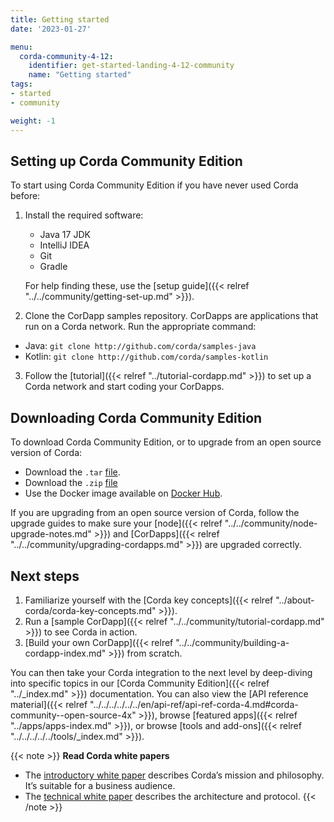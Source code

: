 ```yaml
---
title: Getting started
date: '2023-01-27'

menu:
  corda-community-4-12:
    identifier: get-started-landing-4-12-community
    name: "Getting started"
tags:
- started
- community

weight: -1
---
```


## Setting up Corda Community Edition

To start using Corda Community Edition if you have never used Corda before:

1. Install the required software:
   * Java 17 JDK
   * IntelliJ IDEA
   * Git
   * Gradle

   For help finding these, use the [setup guide]({{< relref "../../community/getting-set-up.md" >}}).

2. Clone the CorDapp samples repository. CorDapps are applications that run on a Corda network. Run the appropriate command:

  * Java: `git clone http://github.com/corda/samples-java`
  * Kotlin: `git clone http://github.com/corda/samples-kotlin`

3. Follow the [tutorial]({{< relref "../tutorial-cordapp.md" >}}) to set up a Corda network and start coding your CorDapps.

## Downloading Corda Community Edition

To download Corda Community Edition, or to upgrade from an open source version of Corda:

* Download the `.tar` [file](https://download.corda.net/corda-community-edition/4.12/community-4.12.tar).
* Download the `.zip` [file](https://download.corda.net/corda-community-edition/4.12/community-4.12.zip)
* Use the Docker image available on [Docker Hub](https://hub.docker.com/repository/docker/corda/community).

If you are upgrading from an open source version of Corda, follow the upgrade guides to make sure your [node]({{< relref "../../community/node-upgrade-notes.md" >}}) and [CorDapps]({{< relref "../../community/upgrading-cordapps.md" >}}) are upgraded correctly.

## Next steps

1. Familiarize yourself with the [Corda key concepts]({{< relref "../about-corda/corda-key-concepts.md" >}}).
2. Run a [sample CorDapp]({{< relref "../../community/tutorial-cordapp.md" >}}) to see Corda in action.
4. [Build your own CorDapp]({{< relref "../../community/building-a-cordapp-index.md" >}}) from scratch.

You can then take your Corda integration to the next level by deep-diving into specific topics in our [Corda Community Edition]({{< relref "../_index.md" >}}) documentation. You can also view the [API reference material]({{< relref "../../../../../../en/api-ref/api-ref-corda-4.md#corda-community--open-source-4x" >}}), browse [featured apps]({{< relref "../apps/apps-index.md" >}}), or browse [tools and add-ons]({{< relref "../../../../../tools/_index.md" >}}).

{{< note >}}
<b>Read Corda white papers</b>
* The [introductory white paper](https://www.r3.com/white-papers/the-corda-platform-an-introduction-whitepaper/) describes Corda’s mission and philosophy. It’s suitable for a business audience.
* The [technical white paper](https://www.r3.com/white-papers/corda-technical-whitepaper/) describes the architecture and protocol.
{{< /note >}}

